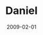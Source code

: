 ---
layout: message
category: message
series: "Lost Books"
title: "Daniel"
date: 2009-02-01
audio-description: "In the seventh annual \"Big Game\" we hear about how courage is about following God."
audio: "http://s3.amazonaws.com/crossroadsaudiomessages/LostBooks4.mp3"
audio-title: "Lost Books&#58; Daniel (Super Bowl)"
audio-duration: "58:15"
notes-description: " "
notes: "http://www.crossroads.net/players/media/hq/SN_1-31-2-1_09.pdf "
notes-title: "Lost Books&#58; Daniel (Study Notes)"
program-description: ""
program: "http://www.crossroads.net/players/media/hq/SB_ProgramWeb2.pdf"
program-title: "Lost Books&#58; Daniel (Program)"
video-description: "In the seventh annual \"Big Game\" we hear about how courage is following God."
video-title: "Lost Books&#58; Daniel (Super Bowl)"
video: "https://s3.amazonaws.com/crossroadsvideomessages/LostBooks4.mp4"
video-poster: "https://www.crossroads.net/uploadedfiles/lostbooks4-still.jpg"
---